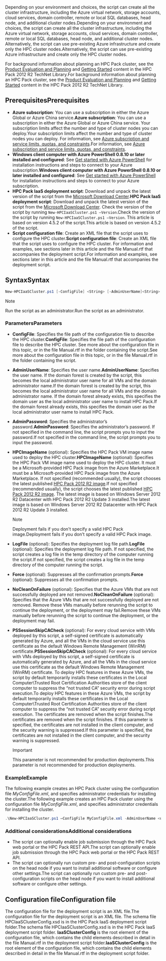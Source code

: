 



<span data-ttu-id="2c578-101">Depending on your environment and choices, the script can create all the cluster infrastructure, including the Azure virtual network, storage accounts, cloud services, domain controller, remote or local SQL databases, head node, and additional cluster nodes.</span><span class="sxs-lookup"><span data-stu-id="2c578-101">Depending on your environment and choices, the script can create all the cluster infrastructure, including the Azure virtual network, storage accounts, cloud services, domain controller, remote or local SQL databases, head node, and additional cluster nodes.</span></span> <span data-ttu-id="2c578-102">Alternatively, the script can use pre-existing Azure infrastructure and create only the HPC cluster nodes.</span><span class="sxs-lookup"><span data-stu-id="2c578-102">Alternatively, the script can use pre-existing Azure infrastructure and create only the HPC cluster nodes.</span></span>

<span data-ttu-id="2c578-103">For background information about planning an HPC Pack cluster, see the [Product Evaluation and Planning](https://technet.microsoft.com/library/jj899596.aspx) and [Getting Started](https://technet.microsoft.com/library/jj899590.aspx) content in the HPC Pack 2012 R2 TechNet Library.</span><span class="sxs-lookup"><span data-stu-id="2c578-103">For background information about planning an HPC Pack cluster, see the [Product Evaluation and Planning](https://technet.microsoft.com/library/jj899596.aspx) and [Getting Started](https://technet.microsoft.com/library/jj899590.aspx) content in the HPC Pack 2012 R2 TechNet Library.</span></span>

## <a name="prerequisites"></a><span data-ttu-id="2c578-104">Prerequisites</span><span class="sxs-lookup"><span data-stu-id="2c578-104">Prerequisites</span></span>
* <span data-ttu-id="2c578-105">**Azure subscription**: You can use a subscription in either the Azure Global or Azure China service.</span><span class="sxs-lookup"><span data-stu-id="2c578-105">**Azure subscription**: You can use a subscription in either the Azure Global or Azure China service.</span></span> <span data-ttu-id="2c578-106">Your subscription limits affect the number and type of cluster nodes you can deploy.</span><span class="sxs-lookup"><span data-stu-id="2c578-106">Your subscription limits affect the number and type of cluster nodes you can deploy.</span></span> <span data-ttu-id="2c578-107">For information, see [Azure subscription and service limits, quotas, and constraints](../articles/azure-subscription-service-limits.md).</span><span class="sxs-lookup"><span data-stu-id="2c578-107">For information, see [Azure subscription and service limits, quotas, and constraints](../articles/azure-subscription-service-limits.md).</span></span>
* <span data-ttu-id="2c578-108">**Windows client computer with Azure PowerShell 0.8.10 or later installed and configured**: See [Get started with Azure PowerShell](/powershell/azureps-cmdlets-docs) for installation instructions and steps to connect to your Azure subscription.</span><span class="sxs-lookup"><span data-stu-id="2c578-108">**Windows client computer with Azure PowerShell 0.8.10 or later installed and configured**: See [Get started with Azure PowerShell](/powershell/azureps-cmdlets-docs) for installation instructions and steps to connect to your Azure subscription.</span></span>
* <span data-ttu-id="2c578-109">**HPC Pack IaaS deployment script**: Download and unpack the latest version of the script from the [Microsoft Download Center](https://www.microsoft.com/download/details.aspx?id=44949).</span><span class="sxs-lookup"><span data-stu-id="2c578-109">**HPC Pack IaaS deployment script**: Download and unpack the latest version of the script from the [Microsoft Download Center](https://www.microsoft.com/download/details.aspx?id=44949).</span></span> <span data-ttu-id="2c578-110">Check the version of the script by running `New-HPCIaaSCluster.ps1 –Version`.</span><span class="sxs-lookup"><span data-stu-id="2c578-110">Check the version of the script by running `New-HPCIaaSCluster.ps1 –Version`.</span></span> <span data-ttu-id="2c578-111">This article is based on version 4.5.2 of the script.</span><span class="sxs-lookup"><span data-stu-id="2c578-111">This article is based on version 4.5.2 of the script.</span></span>
* <span data-ttu-id="2c578-112">**Script configuration file**: Create an XML file that the script uses to configure the HPC cluster.</span><span class="sxs-lookup"><span data-stu-id="2c578-112">**Script configuration file**: Create an XML file that the script uses to configure the HPC cluster.</span></span> <span data-ttu-id="2c578-113">For information and examples, see sections later in this article and the file Manual.rtf that accompanies the deployment script.</span><span class="sxs-lookup"><span data-stu-id="2c578-113">For information and examples, see sections later in this article and the file Manual.rtf that accompanies the deployment script.</span></span>

## <a name="syntax"></a><span data-ttu-id="2c578-114">Syntax</span><span class="sxs-lookup"><span data-stu-id="2c578-114">Syntax</span></span>
```PowerShell
New-HPCIaaSCluster.ps1 [-ConfigFile] <String> [-AdminUserName]<String> [[-AdminPassword] <String>] [[-HPCImageName] <String>] [[-LogFile] <String>] [-Force] [-NoCleanOnFailure] [-PSSessionSkipCACheck] [<CommonParameters>]
```
> [!NOTE]
> <span data-ttu-id="2c578-115">Run the script as an administrator.</span><span class="sxs-lookup"><span data-stu-id="2c578-115">Run the script as an administrator.</span></span>
> 
> 

### <a name="parameters"></a><span data-ttu-id="2c578-116">Parameters</span><span class="sxs-lookup"><span data-stu-id="2c578-116">Parameters</span></span>
* <span data-ttu-id="2c578-117">**ConfigFile**: Specifies the file path of the configuration file to describe the HPC cluster.</span><span class="sxs-lookup"><span data-stu-id="2c578-117">**ConfigFile**: Specifies the file path of the configuration file to describe the HPC cluster.</span></span> <span data-ttu-id="2c578-118">See more about the configuration file in this topic, or in the file Manual.rtf in the folder containing the script.</span><span class="sxs-lookup"><span data-stu-id="2c578-118">See more about the configuration file in this topic, or in the file Manual.rtf in the folder containing the script.</span></span>
* <span data-ttu-id="2c578-119">**AdminUserName**: Specifies the user name.</span><span class="sxs-lookup"><span data-stu-id="2c578-119">**AdminUserName**: Specifies the user name.</span></span> <span data-ttu-id="2c578-120">If the domain forest is created by the script, this becomes the local administrator user name for all VMs and the domain administrator name.</span><span class="sxs-lookup"><span data-stu-id="2c578-120">If the domain forest is created by the script, this becomes the local administrator user name for all VMs and the domain administrator name.</span></span> <span data-ttu-id="2c578-121">If the domain forest already exists, this specifies the domain user as the local administrator user name to install HPC Pack.</span><span class="sxs-lookup"><span data-stu-id="2c578-121">If the domain forest already exists, this specifies the domain user as the local administrator user name to install HPC Pack.</span></span>
* <span data-ttu-id="2c578-122">**AdminPassword**: Specifies the administrator’s password.</span><span class="sxs-lookup"><span data-stu-id="2c578-122">**AdminPassword**: Specifies the administrator’s password.</span></span> <span data-ttu-id="2c578-123">If not specified in the command line, the script prompts you to input the password.</span><span class="sxs-lookup"><span data-stu-id="2c578-123">If not specified in the command line, the script prompts you to input the password.</span></span>
* <span data-ttu-id="2c578-124">**HPCImageName** (optional): Specifies the HPC Pack VM image name used to deploy the HPC cluster.</span><span class="sxs-lookup"><span data-stu-id="2c578-124">**HPCImageName** (optional): Specifies the HPC Pack VM image name used to deploy the HPC cluster.</span></span> <span data-ttu-id="2c578-125">It must be a Microsoft-provided HPC Pack image from the Azure Marketplace.</span><span class="sxs-lookup"><span data-stu-id="2c578-125">It must be a Microsoft-provided HPC Pack image from the Azure Marketplace.</span></span> <span data-ttu-id="2c578-126">If not specified (recommended usually), the script chooses the latest published [HPC Pack 2012 R2 image](https://azure.microsoft.com/marketplace/partners/microsoft/hpcpack2012r2onwindowsserver2012r2/).</span><span class="sxs-lookup"><span data-stu-id="2c578-126">If not specified (recommended usually), the script chooses the latest published [HPC Pack 2012 R2 image](https://azure.microsoft.com/marketplace/partners/microsoft/hpcpack2012r2onwindowsserver2012r2/).</span></span> <span data-ttu-id="2c578-127">The latest image is based on Windows Server 2012 R2 Datacenter with HPC Pack 2012 R2 Update 3 installed.</span><span class="sxs-lookup"><span data-stu-id="2c578-127">The latest image is based on Windows Server 2012 R2 Datacenter with HPC Pack 2012 R2 Update 3 installed.</span></span>
  
  > [!NOTE]
  > <span data-ttu-id="2c578-128">Deployment fails if you don't specify a valid HPC Pack image.</span><span class="sxs-lookup"><span data-stu-id="2c578-128">Deployment fails if you don't specify a valid HPC Pack image.</span></span>
  > 
  > 
* <span data-ttu-id="2c578-129">**LogFile** (optional): Specifies the deployment log file path.</span><span class="sxs-lookup"><span data-stu-id="2c578-129">**LogFile** (optional): Specifies the deployment log file path.</span></span> <span data-ttu-id="2c578-130">If not specified, the script creates a log file in the temp directory of the computer running the script.</span><span class="sxs-lookup"><span data-stu-id="2c578-130">If not specified, the script creates a log file in the temp directory of the computer running the script.</span></span>
* <span data-ttu-id="2c578-131">**Force** (optional): Suppresses all the confirmation prompts.</span><span class="sxs-lookup"><span data-stu-id="2c578-131">**Force** (optional): Suppresses all the confirmation prompts.</span></span>
* <span data-ttu-id="2c578-132">**NoCleanOnFailure** (optional): Specifies that the Azure VMs that are not successfully deployed are not removed.</span><span class="sxs-lookup"><span data-stu-id="2c578-132">**NoCleanOnFailure** (optional): Specifies that the Azure VMs that are not successfully deployed are not removed.</span></span> <span data-ttu-id="2c578-133">Remove these VMs manually before rerunning the script to continue the deployment, or the deployment may fail.</span><span class="sxs-lookup"><span data-stu-id="2c578-133">Remove these VMs manually before rerunning the script to continue the deployment, or the deployment may fail.</span></span>
* <span data-ttu-id="2c578-134">**PSSessionSkipCACheck** (optional): For every cloud service with VMs deployed by this script, a self-signed certificate is automatically generated by Azure, and all the VMs in the cloud service use this certificate as the default Windows Remote Management (WinRM) certificate.</span><span class="sxs-lookup"><span data-stu-id="2c578-134">**PSSessionSkipCACheck** (optional): For every cloud service with VMs deployed by this script, a self-signed certificate is automatically generated by Azure, and all the VMs in the cloud service use this certificate as the default Windows Remote Management (WinRM) certificate.</span></span> <span data-ttu-id="2c578-135">To deploy HPC features in these Azure VMs, the script by default temporarily installs these certificates in the Local Computer\\Trusted Root Certification Authorities store of the client computer to suppress the “not trusted CA” security error during script execution.</span><span class="sxs-lookup"><span data-stu-id="2c578-135">To deploy HPC features in these Azure VMs, the script by default temporarily installs these certificates in the Local Computer\\Trusted Root Certification Authorities store of the client computer to suppress the “not trusted CA” security error during script execution.</span></span> <span data-ttu-id="2c578-136">The certificates are removed when the script finishes.</span><span class="sxs-lookup"><span data-stu-id="2c578-136">The certificates are removed when the script finishes.</span></span> <span data-ttu-id="2c578-137">If this parameter is specified, the certificates are not installed in the client computer, and the security warning is suppressed.</span><span class="sxs-lookup"><span data-stu-id="2c578-137">If this parameter is specified, the certificates are not installed in the client computer, and the security warning is suppressed.</span></span>
  
  > [!IMPORTANT]
  > <span data-ttu-id="2c578-138">This parameter is not recommended for production deployments.</span><span class="sxs-lookup"><span data-stu-id="2c578-138">This parameter is not recommended for production deployments.</span></span>
  > 
  > 

### <a name="example"></a><span data-ttu-id="2c578-139">Example</span><span class="sxs-lookup"><span data-stu-id="2c578-139">Example</span></span>
<span data-ttu-id="2c578-140">The following example creates an HPC Pack cluster using the configuration file *MyConfigFile.xml*, and specifies administrator credentials for installing the cluster.</span><span class="sxs-lookup"><span data-stu-id="2c578-140">The following example creates an HPC Pack cluster using the configuration file *MyConfigFile.xml*, and specifies administrator credentials for installing the cluster.</span></span>

```PowerShell
.\New-HPCIaaSCluster.ps1 –ConfigFile MyConfigFile.xml -AdminUserName <username> –AdminPassword <password>
```

### <a name="additional-considerations"></a><span data-ttu-id="2c578-141">Additional considerations</span><span class="sxs-lookup"><span data-stu-id="2c578-141">Additional considerations</span></span>
* <span data-ttu-id="2c578-142">The script can optionally enable job submission through the HPC Pack web portal or the HPC Pack REST API.</span><span class="sxs-lookup"><span data-stu-id="2c578-142">The script can optionally enable job submission through the HPC Pack web portal or the HPC Pack REST API.</span></span>
* <span data-ttu-id="2c578-143">The script can optionally run custom pre- and post-configuration scripts on the head node if you want to install additional software or configure other settings.</span><span class="sxs-lookup"><span data-stu-id="2c578-143">The script can optionally run custom pre- and post-configuration scripts on the head node if you want to install additional software or configure other settings.</span></span>

## <a name="configuration-file"></a><span data-ttu-id="2c578-144">Configuration file</span><span class="sxs-lookup"><span data-stu-id="2c578-144">Configuration file</span></span>
<span data-ttu-id="2c578-145">The configuration file for the deployment script is an XML file.</span><span class="sxs-lookup"><span data-stu-id="2c578-145">The configuration file for the deployment script is an XML file.</span></span> <span data-ttu-id="2c578-146">The schema file HPCIaaSClusterConfig.xsd is in the HPC Pack IaaS deployment script folder.</span><span class="sxs-lookup"><span data-stu-id="2c578-146">The schema file HPCIaaSClusterConfig.xsd is in the HPC Pack IaaS deployment script folder.</span></span> <span data-ttu-id="2c578-147">**IaaSClusterConfig** is the root element of the configuration file, which contains the child elements described in detail in the file Manual.rtf in the deployment script folder.</span><span class="sxs-lookup"><span data-stu-id="2c578-147">**IaaSClusterConfig** is the root element of the configuration file, which contains the child elements described in detail in the file Manual.rtf in the deployment script folder.</span></span>

